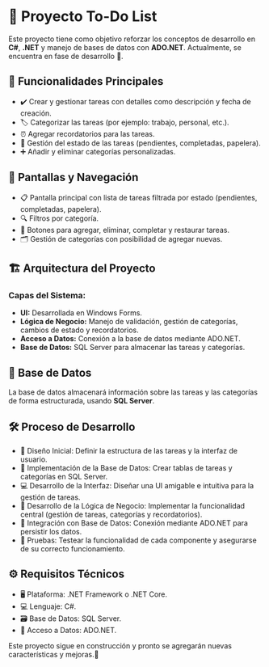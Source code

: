 <!DOCTYPE html>
<html lang="es">
<head>
    <meta charset="UTF-8">
    <meta name="viewport" content="width=device-width, initial-scale=1.0">
</head>
<body>
    <h1>📝 Proyecto To-Do List</h1>
    <p>Este proyecto tiene como objetivo reforzar los conceptos de desarrollo en <strong>C#</strong>, <strong>.NET</strong> y manejo de bases de datos con <strong>ADO.NET</strong>. Actualmente, se encuentra en fase de desarrollo 🚧.</p>
    <h2>🔧 Funcionalidades Principales</h2>
    <ul>
        <li>✔️ Crear y gestionar tareas con detalles como descripción y fecha de creación.</li>
        <li>🏷️ Categorizar las tareas (por ejemplo: trabajo, personal, etc.).</li>
        <li>⏰ Agregar recordatorios para las tareas.</li>
        <li>🔄 Gestión del estado de las tareas (pendientes, completadas, papelera).</li>
        <li>➕ Añadir y eliminar categorías personalizadas.</li>
    </ul>
    <h2>📱 Pantallas y Navegación</h2>
    <ul>
        <li>📋 Pantalla principal con lista de tareas filtrada por estado (pendientes, completadas, papelera).</li>
        <li>🔍 Filtros por categoría.</li>
        <li>📌 Botones para agregar, eliminar, completar y restaurar tareas.</li>
        <li>🗂️ Gestión de categorías con posibilidad de agregar nuevas.</li>
    </ul>
    <h2>🏗️ Arquitectura del Proyecto</h2>
    <h3>Capas del Sistema:</h3>
    <ul>
        <li><strong>UI:</strong> Desarrollada en Windows Forms.</li>
        <li><strong>Lógica de Negocio:</strong> Manejo de validación, gestión de categorías, cambios de estado y recordatorios.</li>
        <li><strong>Acceso a Datos:</strong> Conexión a la base de datos mediante ADO.NET.</li>
        <li><strong>Base de Datos:</strong> SQL Server para almacenar las tareas y categorías.</li>
    </ul>
    <h2>💾 Base de Datos</h2>
    <p>La base de datos almacenará información sobre las tareas y las categorías de forma estructurada, usando <strong>SQL Server</strong>.</p>
    <h2>🛠️ Proceso de Desarrollo</h2>
    <ul>
        <li>🎨 Diseño Inicial: Definir la estructura de las tareas y la interfaz de usuario.</li>
        <li>💽 Implementación de la Base de Datos: Crear tablas de tareas y categorías en SQL Server.</li>
        <li>💻 Desarrollo de la Interfaz: Diseñar una UI amigable e intuitiva para la gestión de tareas.</li>
        <li>🧠 Desarrollo de la Lógica de Negocio: Implementar la funcionalidad central (gestión de tareas, categorías y recordatorios).</li>
        <li>🔗 Integración con Base de Datos: Conexión mediante ADO.NET para persistir los datos.</li>
        <li>🧪 Pruebas: Testear la funcionalidad de cada componente y asegurarse de su correcto funcionamiento.</li>
    </ul>
    <h2>⚙️ Requisitos Técnicos</h2>
    <ul>
        <li>🖥️ Plataforma: .NET Framework o .NET Core.</li>
        <li>💻 Lenguaje: C#.</li>
        <li>🗃️ Base de Datos: SQL Server.</li>
        <li>🔗 Acceso a Datos: ADO.NET.</li>
    </ul>
    <p>Este proyecto sigue en construcción y pronto se agregarán nuevas características y mejoras.🚧</p>
</body>
</html>

